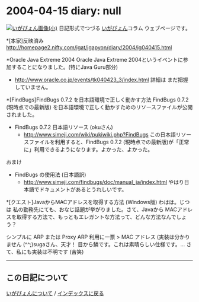 2004-04-15 diary: null
=====================================================================================================
[![いがぴょん画像(小)](https://igapyon.github.io/diary/images/iga200306s.jpg "いがぴょん")](https://igapyon.github.io/diary/memo/memoigapyon.html) 日記形式でつづる [いがぴょん](https://igapyon.github.io/diary/memo/memoigapyon.html)コラム ウェブページです。

*[本家]反映済み
http://homepage2.nifty.com/igat/igapyon/diary/2004/ig040415.html

*Oracle Java Extreme 2004
Oracle Java Extreme 2004というイベントに参加することになりました。(特にJava Guru部分)

* http://www.oracle.co.jp/events/tk040423_3/index.html
詳細は まだ把握していません。

*[FindBugs]FindBugs 0.7.2 を日本語環境で正しく動かす方法
FindBugs 0.7.2 (現時点での最新版) を日本語環境で正しく動かすためのリソースファイルが公開されました。

* FindBugs 0.7.2 日本語リソース (okuさん)
  * http://www.simeji.com/wiki/pukiwiki.php?FindBugs
この日本語リソースファイルを利用すると、FindBugs 0.7.2 (現時点での最新版)が「正常に」利用できるようになります。よかった、よかった。

おまけ

* FindBugs の使用法 (日本語訳)
  * http://www.simeji.com/findbugs/doc/manual_ja/index.html
やはり日本語でドキュメントがあるとうれしいです。

*[クエスト]JavaからMACアドレスを取得する方法 (Windows版)
わはは。じつは 私の勤務先にても、おなじ話題が挙がりました。さて、Javaから MACアドレスを取得する方法で、もっともエレガントな方法って、どんな方法なんでしょう？

シンプルに ARP または Proxy ARP 利用に一票 > MAC アドレス (実装は分かりません (^^;)sugaさん、天才！ 目から鱗です。これは素晴らしい仕様です。… さて、私にも実装は不明です (苦笑)


----------------------------------------------------------------------------------------------------

## この日記について
[いがぴょんについて](http://www.igapyon.jp/igapyon/diary/memo/memoigapyon.html) / [インデックスに戻る](https://igapyon.github.io/diary/idxall.html)
